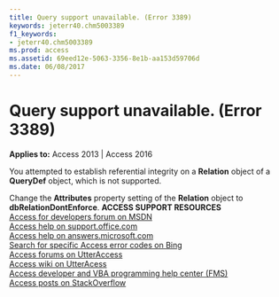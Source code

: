 ```yaml
---
title: Query support unavailable. (Error 3389)
keywords: jeterr40.chm5003389
f1_keywords:
- jeterr40.chm5003389
ms.prod: access
ms.assetid: 69eed12e-5063-3356-8e1b-aa153d59706d
ms.date: 06/08/2017
---
```



# Query support unavailable. (Error 3389)

  

**Applies to:** Access 2013 | Access 2016

You attempted to establish referential integrity on a  **Relation** object of a **QueryDef** object, which is not supported.

Change the  **Attributes** property setting of the **Relation** object to **dbRelationDontEnforce**.
 **ACCESS SUPPORT RESOURCES**<br>
[Access for developers forum on MSDN](https://social.msdn.microsoft.com/Forums/office/en-US/home?forum=accessdev)<br>
[Access help on support.office.com](https://support.office.com/search/results?query=Access)<br>
[Access help on answers.microsoft.com](http://answers.microsoft.com/en-us/office/forum/access?page=1&tab=question&status=all&auth=1)<br>
[Search for specific Access error codes on Bing](http://www.bing.com/)<br>
[Access forums on UtterAccess](http://www.utteraccess.com/forum/index.php?act=idx)<br>
[Access wiki on UtterAcess](http://www.utteraccess.com/forum/index.php?act=idx)<br>
[Access developer and VBA programming help center (FMS)](http://www.fmsinc.com/MicrosoftAccess/developer/)<br>
[Access posts on StackOverflow](http://stackoverflow.com/questions/tagged/ms-access)

